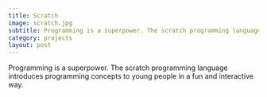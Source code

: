 ```yaml
---
title: Scratch
image: scratch.jpg
subtitle: Programming is a superpower. The scratch programming language introduces programming concepts to young people in a fun and interactive way.
category: projects
layout: post
---
```


Programming is a superpower. The scratch programming language introduces programming concepts to young people in a fun and interactive way.
